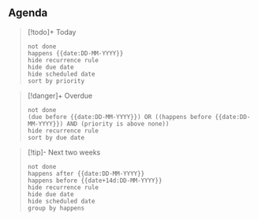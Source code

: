 

## Agenda

> [!todo]+ Today
> ```tasks
> not done
> happens {{date:DD-MM-YYYY}}
> hide recurrence rule
> hide due date
> hide scheduled date
> sort by priority
> ```

> [!danger]+ Overdue 
> ```tasks
> not done
> (due before {{date:DD-MM-YYYY}}) OR ((happens before {{date:DD-MM-YYYY}}) AND (priority is above none))
> hide recurrence rule
> sort by due date
> ```

> [!tip]- Next two weeks
> ```tasks
> not done
> happens after {{date:DD-MM-YYYY}}
> happens before {{date+14d:DD-MM-YYYY}}
> hide recurrence rule
> hide due date
> hide scheduled date
> group by happens
> ```